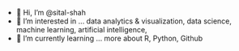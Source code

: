 - 👋 Hi, I’m @sital-shah
- 👀 I’m interested in ... data analytics & visualization, data science, machine learning, artificial intelligence, 
- 🌱 I’m currently learning ... more about R, Python, Github

<!---
sital-shah/sital-shah is a ✨ special ✨ repository because its `README.md` (this file) appears on your GitHub profile.
You can click the Preview link to take a look at your changes.
--->
